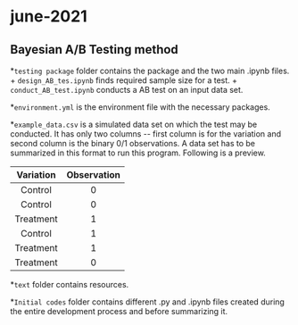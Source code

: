 # june-2021

## Bayesian A/B Testing method
*`testing package` folder contains the package and the two main .ipynb files.
    + `design_AB_tes.ipynb` finds required sample size for a test.
    + `conduct_AB_test.ipynb` conducts a AB test on an input data set.

*`environment.yml` is the environment file with the necessary packages.
  
*`example_data.csv` is a simulated data set on which the test may be conducted. It has only two columns -- first column is for the variation and second column is the binary 0/1 observations. A data set has to be summarized in this format to run this program. Following is a preview.

| Variation | Observation |
|:---------:|:-----------:|
|  Control  |      0      |
|  Control  |      0      |
| Treatment |      1      |
|  Control  |      1      |
| Treatment |      1      |
| Treatment |      0      |

*`text` folder contains resources.

*`Initial codes` folder contains different .py and .ipynb files created during the entire development process and before summarizing it.
